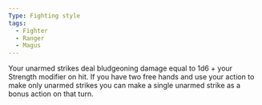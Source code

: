 ```yaml
---
Type: Fighting style
tags:
  - Fighter
  - Ranger
  - Magus
---
```

Your unarmed strikes deal bludgeoning damage equal to 1d6 + your Strength modifier on hit. If you have two free hands and use your action to make only unarmed strikes you can
make a single unarmed strike as a bonus action on that turn.